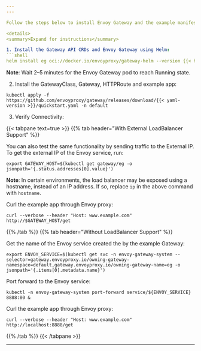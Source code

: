 ```yaml
---
---

Follow the steps below to install Envoy Gateway and the example manifest. Before proceeding, you should be able to query the example backend using HTTP.

<details>
<summary>Expand for instructions</summary>

1. Install the Gateway API CRDs and Envoy Gateway using Helm:
```shell
helm install eg oci://docker.io/envoyproxy/gateway-helm --version {{< helm-version >}} -n envoy-gateway-system --create-namespace 
```
**Note**: Wait 2–5 minutes for the Envoy Gateway pod to reach Running state.

2. Install the GatewayClass, Gateway, HTTPRoute and example app:
```shell
kubectl apply -f https://github.com/envoyproxy/gateway/releases/download/{{< yaml-version >}}/quickstart.yaml -n default
```
3. Verify Connectivity:

{{< tabpane text=true >}}
{{% tab header="With External LoadBalancer Support" %}}

You can also test the same functionality by sending traffic to the External IP. To get the external IP of the
Envoy service, run:
```shell
export GATEWAY_HOST=$(kubectl get gateway/eg -o jsonpath='{.status.addresses[0].value}')
```

**Note**: In certain environments, the load balancer may be exposed using a hostname, instead of an IP address. If so, replace
`ip` in the above command with `hostname`.

Curl the example app through Envoy proxy:

```shell
curl --verbose --header "Host: www.example.com" http://$GATEWAY_HOST/get
```

{{% /tab %}}
{{% tab header="Without LoadBalancer Support" %}}

Get the name of the Envoy service created the by the example Gateway:

```shell
export ENVOY_SERVICE=$(kubectl get svc -n envoy-gateway-system --selector=gateway.envoyproxy.io/owning-gateway-namespace=default,gateway.envoyproxy.io/owning-gateway-name=eg -o jsonpath='{.items[0].metadata.name}')
```

Port forward to the Envoy service:

```shell
kubectl -n envoy-gateway-system port-forward service/${ENVOY_SERVICE} 8888:80 &
```

Curl the example app through Envoy proxy:

```shell
curl --verbose --header "Host: www.example.com" http://localhost:8888/get
```

{{% /tab %}}
{{< /tabpane >}}
</details>

---
```

